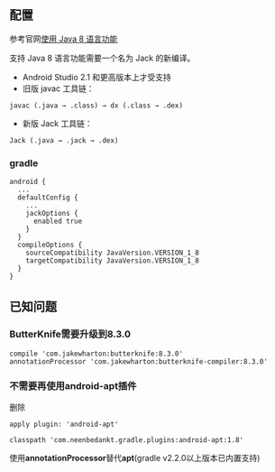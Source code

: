 ## 配置
参考官网[使用 Java 8 语言功能](https://developer.android.google.cn/guide/platform/j8-jack.html?hl=zh-cn)

支持 Java 8 语言功能需要一个名为 Jack 的新编译。

- Android Studio 2.1 和更高版本上才受支持
- 旧版 javac 工具链：
```
javac (.java → .class) → dx (.class → .dex)
```
- 新版 Jack 工具链：
```
Jack (.java → .jack → .dex)
```

### gradle
```
android {
  ...
  defaultConfig {
    ...
    jackOptions {
      enabled true
    }
  }
  compileOptions {
    sourceCompatibility JavaVersion.VERSION_1_8
    targetCompatibility JavaVersion.VERSION_1_8
  }
}
```

## 已知问题
### ButterKnife需要升级到8.3.0
```
compile 'com.jakewharton:butterknife:8.3.0'
annotationProcessor 'com.jakewharton:butterknife-compiler:8.3.0'
```

### 不需要再使用android-apt插件
删除
```
apply plugin: 'android-apt'
```
```
classpath 'com.neenbedankt.gradle.plugins:android-apt:1.8'
```
使用**annotationProcessor**替代**apt**(gradle v2.2.0以上版本已内置支持)
